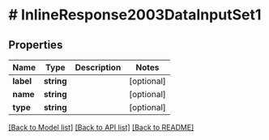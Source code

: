 # # InlineResponse2003DataInputSet1

## Properties

Name | Type | Description | Notes
------------ | ------------- | ------------- | -------------
**label** | **string** |  | [optional]
**name** | **string** |  | [optional]
**type** | **string** |  | [optional]

[[Back to Model list]](../../README.md#models) [[Back to API list]](../../README.md#endpoints) [[Back to README]](../../README.md)
